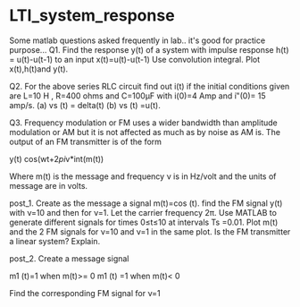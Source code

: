 # LTI_system_response
Some matlab questions asked frequently in lab.. it's good for practice purpose...
Q1.	Find the response y(t) of a system with impulse response h(t) = u(t)-u(t-1)	to an input x(t)=u(t)-u(t-1)	Use convolution integral. Plot x(t),h(t)and y(t).

Q2.	For the above series RLC circuit find out i(t) if the initial conditions given are L=10 H , R=400 ohms and C=100μF with i(0)=4 Amp and i‟(0)= 15 amp/s.
(a)	vs (t) = delta(t)
(b)	vs (t) =u(t).



Q3. Frequency modulation or FM uses a wider bandwidth than amplitude modulation or AM but it is not affected as much as by noise as AM is. The output of an FM transmitter is of the form

 

y(t) cos(wt+2*pi*v*int(m(t))

Where m(t) is the message and frequency ν is in Hz/volt and the units of message are in volts.


post_1.	Create as the message a signal m(t)=cos (t). find the FM signal y(t) with ν=10 and then for ν=1. Let the carrier frequency 2π. Use MATLAB to generate different signals for times 0≤t≤10 at intervals Ts =0.01. Plot m(t) and the 2 FM signals for ν=10 and ν=1 in the same plot. Is the FM transmitter a linear system? Explain.


 
post_2.	Create a message signal

m1 (t)=1 when m(t)>=	0
 m1 (t)  =1 when m(t)<	0
 


Find the corresponding FM signal for ν=1


